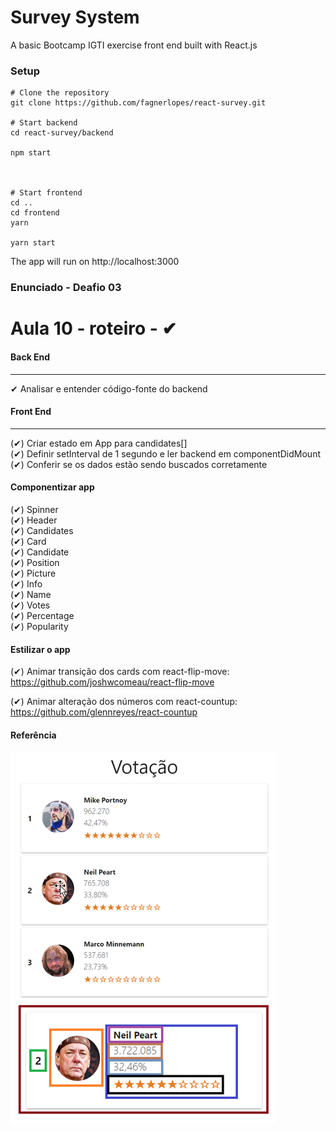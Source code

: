 # Survey System
A basic Bootcamp IGTI exercise front end built with React.js

### Setup

```shell
# Clone the repository
git clone https://github.com/fagnerlopes/react-survey.git

# Start backend
cd react-survey/backend

npm start



# Start frontend
cd ..
cd frontend
yarn

yarn start

```

The app will run on http://localhost:3000<br/>

### Enunciado - Deafio 03
Aula 10 - roteiro - ✔ 
=====================

#### Back End 
---------

✔ Analisar e entender código-fonte do backend

#### Front End 
---------

(✔) Criar estado em App para candidates[]<br/>
(✔) Definir setInterval de 1 segundo e ler 
   backend em componentDidMount<br/>
(✔) Conferir se os dados estão sendo buscados
   corretamente<br/>

#### Componentizar app
   (✔) Spinner<br/>
   (✔) Header<br/>
   (✔) Candidates <br/>
   (✔) Card <br/>
   (✔) Candidate <br/>
   (✔) Position<br/>
   (✔) Picture<br/>
   (✔) Info<br/>
   (✔) Name<br/>
   (✔) Votes<br/>
   (✔) Percentage<br/>
   (✔) Popularity<br/>

#### Estilizar o app

(✔) Animar transição dos cards com react-flip-move:<br/>
   <https://github.com/joshwcomeau/react-flip-move>

(✔) Animar alteração dos números com react-countup:<br/>
   <https://github.com/glennreyes/react-countup>

#### Referência
![](referencia.png)
